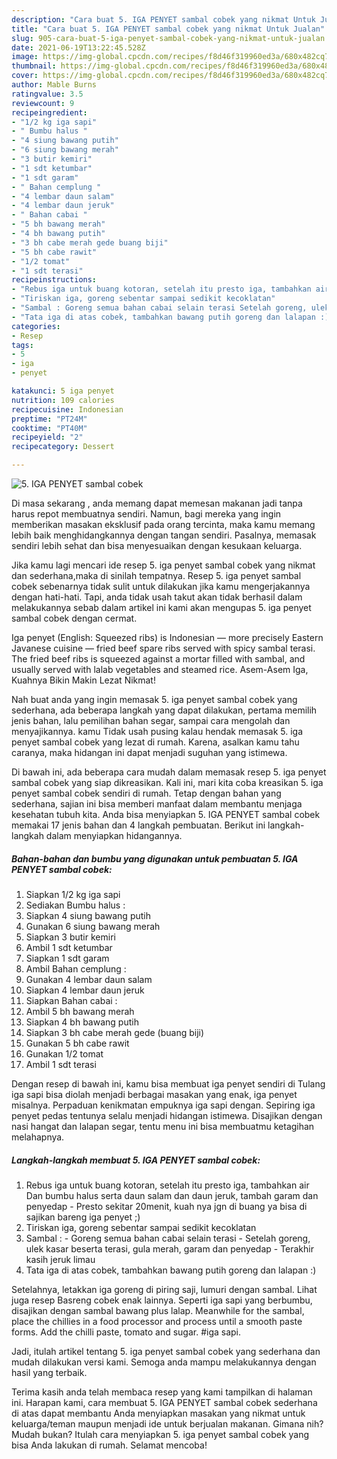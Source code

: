 ```yaml
---
description: "Cara buat 5. IGA PENYET sambal cobek yang nikmat Untuk Jualan"
title: "Cara buat 5. IGA PENYET sambal cobek yang nikmat Untuk Jualan"
slug: 905-cara-buat-5-iga-penyet-sambal-cobek-yang-nikmat-untuk-jualan
date: 2021-06-19T13:22:45.528Z
image: https://img-global.cpcdn.com/recipes/f8d46f319960ed3a/680x482cq70/5-iga-penyet-sambal-cobek-foto-resep-utama.jpg
thumbnail: https://img-global.cpcdn.com/recipes/f8d46f319960ed3a/680x482cq70/5-iga-penyet-sambal-cobek-foto-resep-utama.jpg
cover: https://img-global.cpcdn.com/recipes/f8d46f319960ed3a/680x482cq70/5-iga-penyet-sambal-cobek-foto-resep-utama.jpg
author: Mable Burns
ratingvalue: 3.5
reviewcount: 9
recipeingredient:
- "1/2 kg iga sapi"
- " Bumbu halus "
- "4 siung bawang putih"
- "6 siung bawang merah"
- "3 butir kemiri"
- "1 sdt ketumbar"
- "1 sdt garam"
- " Bahan cemplung "
- "4 lembar daun salam"
- "4 lembar daun jeruk"
- " Bahan cabai "
- "5 bh bawang merah"
- "4 bh bawang putih"
- "3 bh cabe merah gede buang biji"
- "5 bh cabe rawit"
- "1/2 tomat"
- "1 sdt terasi"
recipeinstructions:
- "Rebus iga untuk buang kotoran, setelah itu presto iga, tambahkan air Dan bumbu halus serta daun salam dan daun jeruk, tambah garam dan penyedap Presto sekitar 20menit, kuah nya jgn di buang ya bisa di sajikan bareng iga penyet ;)"
- "Tiriskan iga, goreng sebentar sampai sedikit kecoklatan"
- "Sambal : Goreng semua bahan cabai selain terasi Setelah goreng, ulek kasar beserta terasi, gula merah, garam dan penyedap Terakhir kasih jeruk limau"
- "Tata iga di atas cobek, tambahkan bawang putih goreng dan lalapan :)"
categories:
- Resep
tags:
- 5
- iga
- penyet

katakunci: 5 iga penyet 
nutrition: 109 calories
recipecuisine: Indonesian
preptime: "PT24M"
cooktime: "PT40M"
recipeyield: "2"
recipecategory: Dessert

---
```



![5. IGA PENYET sambal cobek](https://img-global.cpcdn.com/recipes/f8d46f319960ed3a/680x482cq70/5-iga-penyet-sambal-cobek-foto-resep-utama.jpg)

Di masa  sekarang , anda memang dapat memesan makanan jadi tanpa harus repot membuatnya sendiri. Namun, bagi mereka yang ingin memberikan masakan eksklusif pada orang tercinta, maka kamu memang lebih baik menghidangkannya dengan tangan sendiri. Pasalnya, memasak sendiri lebih sehat dan bisa menyesuaikan dengan kesukaan keluarga.

Jika kamu lagi mencari ide resep 5. iga penyet sambal cobek yang nikmat dan sederhana,maka di sinilah tempatnya. Resep 5. iga penyet sambal cobek  sebenarnya tidak sulit untuk dilakukan jika kamu mengerjakannya dengan hati-hati. Tapi, anda tidak usah takut akan tidak berhasil dalam melakukannya 
sebab dalam artikel ini kami akan mengupas 5. iga penyet sambal cobek dengan cermat.  

Iga penyet (English: Squeezed ribs) is Indonesian — more precisely Eastern Javanese cuisine — fried beef spare ribs served with spicy sambal terasi. The fried beef ribs is squeezed against a mortar filled with sambal, and usually served with lalab vegetables and steamed rice. Asem-Asem Iga, Kuahnya Bikin Makin Lezat Nikmat!

Nah buat anda yang ingin memasak 5. iga penyet sambal cobek yang sederhana, ada beberapa langkah yang dapat dilakukan, pertama memilih jenis bahan, lalu pemilihan bahan segar, sampai cara mengolah dan menyajikannya. kamu Tidak usah pusing kalau hendak memasak 5. iga penyet sambal cobek yang lezat di rumah. Karena, asalkan kamu  tahu caranya, maka hidangan ini dapat menjadi suguhan yang istimewa.

Di bawah ini, ada beberapa cara mudah dalam memasak resep 5. iga penyet sambal cobek yang siap dikreasikan. Kali ini, mari kita coba kreasikan 5. iga penyet sambal cobek sendiri di rumah. Tetap dengan bahan yang sederhana, sajian ini bisa memberi manfaat dalam membantu menjaga kesehatan tubuh kita. Anda bisa menyiapkan 5. IGA PENYET sambal cobek memakai 17 jenis bahan dan 4 langkah pembuatan. Berikut ini langkah-langkah dalam menyiapkan hidangannya.

<!--inarticleads1-->

##### Bahan-bahan dan bumbu yang digunakan untuk pembuatan 5. IGA PENYET sambal cobek:

1. Siapkan 1/2 kg iga sapi
1. Sediakan  Bumbu halus :
1. Siapkan 4 siung bawang putih
1. Gunakan 6 siung bawang merah
1. Siapkan 3 butir kemiri
1. Ambil 1 sdt ketumbar
1. Siapkan 1 sdt garam
1. Ambil  Bahan cemplung :
1. Gunakan 4 lembar daun salam
1. Siapkan 4 lembar daun jeruk
1. Siapkan  Bahan cabai :
1. Ambil 5 bh bawang merah
1. Siapkan 4 bh bawang putih
1. Siapkan 3 bh cabe merah gede (buang biji)
1. Gunakan 5 bh cabe rawit
1. Gunakan 1/2 tomat
1. Ambil 1 sdt terasi


Dengan resep di bawah ini, kamu bisa membuat iga penyet sendiri di Tulang iga sapi bisa diolah menjadi berbagai masakan yang enak, iga penyet misalnya. Perpaduan kenikmatan empuknya iga sapi dengan. Sepiring iga penyet pedas tentunya selalu menjadi hidangan istimewa. Disajikan dengan nasi hangat dan lalapan segar, tentu menu ini bisa membuatmu ketagihan melahapnya. 

<!--inarticleads2-->

##### Langkah-langkah membuat 5. IGA PENYET sambal cobek:

1. Rebus iga untuk buang kotoran, setelah itu presto iga, tambahkan air Dan bumbu halus serta daun salam dan daun jeruk, tambah garam dan penyedap - Presto sekitar 20menit, kuah nya jgn di buang ya bisa di sajikan bareng iga penyet ;)
1. Tiriskan iga, goreng sebentar sampai sedikit kecoklatan
1. Sambal : - Goreng semua bahan cabai selain terasi - Setelah goreng, ulek kasar beserta terasi, gula merah, garam dan penyedap - Terakhir kasih jeruk limau
1. Tata iga di atas cobek, tambahkan bawang putih goreng dan lalapan :)


Setelahnya, letakkan iga goreng di piring saji, lumuri dengan sambal. Lihat juga resep Basreng cobek enak lainnya. Seperti iga sapi yang berbumbu, disajikan dengan sambal bawang plus lalap. Meanwhile for the sambal, place the chillies in a food processor and process until a smooth paste forms. Add the chilli paste, tomato and sugar. #iga sapi. 

Jadi, itulah artikel tentang  5. iga penyet sambal cobek  yang sederhana dan mudah dilakukan versi kami. Semoga anda mampu melakukannya dengan hasil yang terbaik. 

Terima kasih anda telah membaca resep yang kami tampilkan di halaman ini. Harapan kami, cara membuat  5. IGA PENYET sambal cobek sederhana di atas dapat membantu Anda menyiapkan masakan yang nikmat untuk keluarga/teman maupun menjadi ide untuk berjualan makanan. Gimana nih? Mudah bukan? Itulah cara menyiapkan 5. iga penyet sambal cobek yang bisa Anda lakukan di rumah. Selamat mencoba!

